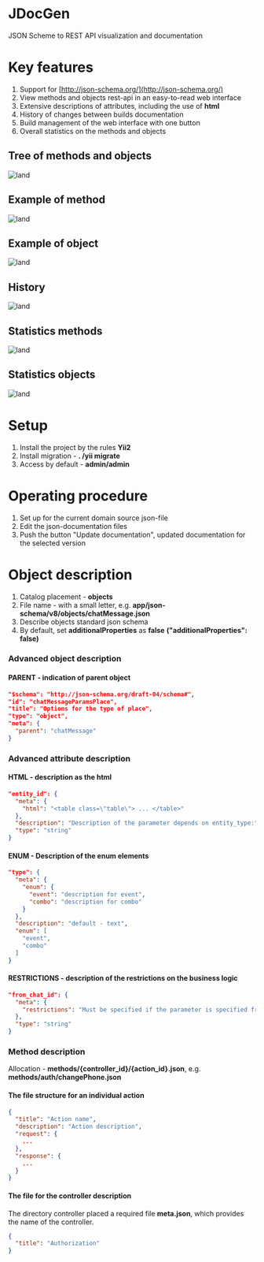 JDocGen
=======

JSON Scheme to REST API visualization and documentation


Key features
====================
1. Support for [http://json-schema.org/](http://json-schema.org/)
2. View methods and objects rest-api in an easy-to-read web interface
3. Extensive descriptions of attributes, including the use of **html**
4. History of changes between builds documentation
5. Build management of the web interface with one button
6. Overall statistics on the methods and objects

Tree of methods and objects
---------------------------
![land](https://pp.vk.me/c629431/v629431610/33f53/x0SvbgHAF-M.jpg)

Example of method
---------------------------

![land](https://pp.vk.me/c629431/v629431610/33f5a/Xm261Lvo_ZM.jpg)

Example of object
---------------------------

![land](https://pp.vk.me/c629431/v629431610/33f61/s0zM8-yRZsk.jpg)

History
---------------------------

![land](https://pp.vk.me/c629431/v629431610/33f68/REIGEblKKHU.jpg)

Statistics methods
---------------------------

![land](https://pp.vk.me/c629431/v629431610/33f6f/vSMo2RmmSTA.jpg)

Statistics objects
---------------------------

![land](https://pp.vk.me/c629431/v629431610/33f76/L5QUI7sAaYw.jpg)

Setup
===================

1. Install the project by the rules **Yii2**
2. Install migration - **. /yii migrate**
3. Access by default - **admin/admin**

Operating procedure
===============

1. Set up for the current domain source json-file 
2. Edit the json-documentation files
3. Push the button "Update documentation", updated documentation for the selected version

Object description
================

1. Catalog placement - **objects**
2. File name - with a small letter, e.g. **app/json-schema/v8/objects/chatMessage.json**
3. Describe objects standard json schema
4. By default, set **additionalProperties** as **false** **("additionalProperties": false)**

### Advanced object description

#### PARENT - indication of parent object

```json
"$schema": "http://json-schema.org/draft-04/schema#",
"id": "chatMessageParamsPlace",
"title": "Options for the type of place",
"type": "object",
"meta": {
  "parent": "chatMessage"
}
```

### Advanced attribute description

#### HTML - description as the html

```json
"entity_id": {
  "meta": {
    "html": "<table class=\"table\"> ... </table>"
  },
  "description": "Description of the parameter depends on entity_type:",
  "type": "string"
}
```

#### ENUM - Description of the enum elements

```json
"type": {
  "meta": {
    "enum": {
      "event": "description for event",
      "combo": "description for combo"
    }
  },
  "description": "default - text",
  "enum": [
    "event",
    "combo"
  ]
}
```

#### RESTRICTIONS - description of the restrictions on the business logic

```json
"from_chat_id": {
  "meta": {
    "restrictions": "Must be specified if the parameter is specified from_time"
  },
  "type": "string"
}
```

### Method description

Allocation - **methods/{controller_id}/{action_id}.json**, e.g. **methods/auth/changePhone.json**

#### The file structure for an individual action

```json
{
  "title": "Action name",
  "description": "Action description",
  "request": {
    ...
  },
  "response": {
    ...
  }
}
```

#### The file for the controller description

The directory controller placed a required file **meta.json**, which provides the name of the controller.

```json
{
  "title": "Authorization"
}
```
